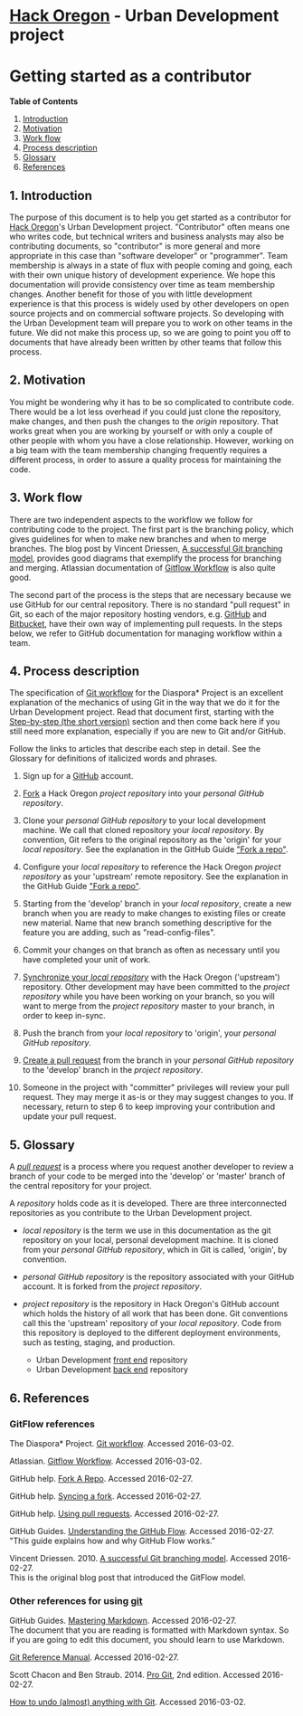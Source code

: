 # [Hack Oregon](http://www.hackoregon.org/) - Urban Development project
# Getting started as a contributor

**Table of Contents**

1. <a href="#introduction">Introduction</a><br>
2. <a href="#motivation">Motivation</a><br>
3. <a href="#workflow">Work flow</a><br>
4. <a href="#process">Process description</a><br>
5. <a href="#glossary">Glossary</a><br>
6. <a href="#references">References</a>

## <a name="introduction">1. Introduction</a>
The purpose of this document is to help you get started as a contributor for [Hack Oregon](http://www.hackoregon.org/)'s Urban Development project. "Contributor" often means one who writes code, but technical writers and business analysts may also be contributing documents, so "contributor" is more general and more appropriate in this case than "software developer" or "programmer". Team membership is always in a state of flux with people coming and going, each with their own unique history of development experience. We hope this documentation will provide consistency over time as team membership changes. Another benefit for those of you with little development experience is that this process is widely used by other developers on open source projects and on commercial software projects. So developing with the Urban Development team will prepare you to work on other teams in the future. We did not make this process up, so we are going to point you off to documents that have already been written by other teams that follow this process.

## <a name="motivation">2. Motivation</a>

You might be wondering why it has to be so complicated to contribute code. There would be a lot less overhead if you could just clone the repository, make changes, and then push the changes to the _origin_ repository. That works great when you are working by yourself or with only a couple of other people with whom you have a close relationship. However, working on a big team with the team membership changing frequently requires a different process, in order to assure a quality process for maintaining the code.

## <a name="workflow">3. Work flow</a>

There are two independent aspects to the workflow we follow for contributing code to the project. The first part is the branching policy, which gives guidelines for when to make new branches and when to merge branches. The blog post by Vincent Driessen, [A successful Git branching model](http://nvie.com/posts/a-successful-git-branching-model/), provides good diagrams that exemplify the process for branching and merging. Atlassian documentation of [Gitflow Workflow](https://www.atlassian.com/git/tutorials/comparing-workflows/gitflow-workflow) is also quite good.

The second part of the process is the steps that are necessary because we use GitHub for our central repository. There is no standard "pull request" in Git, so each of the major repository hosting vendors, e.g. [GitHub](https://github.com/) and [Bitbucket](https://bitbucket.org/), have their own way of implementing pull requests. In the steps below, we refer to GitHub documentation for managing workflow within a team.

## <a name="process">4. Process description</a>

The specification of [Git workflow](https://wiki.diasporafoundation.org/Git_workflow) for the Diaspora* Project is an excellent explanation of the mechanics of using Git in the way that we do it for the Urban Development project. Read that document first, starting with the [Step-by-step (the short version)](https://wiki.diasporafoundation.org/Git_workflow#Step-by-step_.28the_short_version.29) section and then come back here if you still need more explanation, especially if you are new to Git and/or GitHub.

Follow the links to articles that describe each step in detail. See the Glossary for definitions of italicized words and phrases.

1. Sign up for a [GitHub](https://github.com/) account.

2. [Fork](https://help.github.com/articles/fork-a-repo/) a Hack Oregon _project repository_ into your _personal GitHub repository_.

3. Clone your _personal GitHub repository_ to your local development machine. We call that cloned repository your _local repository_. By convention, Git refers to the original repository as the 'origin' for your _local repository_. See the explanation in the GitHub Guide ["Fork a repo"](https://help.github.com/articles/fork-a-repo/).

4. Configure your _local repository_ to reference the Hack Oregon _project repository_ as your 'upstream' remote repository. See the explanation in the GitHub Guide ["Fork a repo"](https://help.github.com/articles/fork-a-repo/).

5. Starting from the 'develop' branch in your _local repository_, create a new branch when you are ready to make changes to existing files or create new material. Name that new branch something descriptive for the feature you are adding, such as "read-config-files".

6. Commit your changes on that branch as often as necessary until you have completed your unit of work.

7. [Synchronize your _local repository_](https://help.github.com/articles/syncing-a-fork/) with the Hack Oregon ('upstream') repository. Other development may have been committed to the _project repository_ while you have been working on your branch, so you will want to merge from the _project repository_ master to your branch, in order to keep in-sync.

8. Push the branch from your _local repository_ to 'origin', your _personal GitHub repository_.

9. [Create a pull request](https://help.github.com/articles/using-pull-requests/) from the branch in your _personal GitHub repository_ to the 'develop' branch in the _project repository_.

10. Someone in the project with "committer" privileges will review your pull request. They may merge it as-is or they may suggest changes to you. If necessary, return to step 6 to keep improving your contribution and update your pull request.

## <a name="glossary">5. Glossary</a>

A _[pull request](https://help.github.com/articles/using-pull-requests/)_ is a process where you request another developer to review a branch of your code to be merged into the 'develop' or 'master' branch of the central repository for your project.

A _repository_ holds code as it is developed. There are three interconnected repositories as you contribute to the Urban Development project.

* _local repository_ is the term we use in this documentation as the git repository on your local, personal development machine. It is cloned from your _personal GitHub repository_, which in Git is called, 'origin', by convention.

* _personal GitHub repository_ is the repository associated with your GitHub account. It is forked from the _project repository_.

* _project repository_ is the repository in Hack Oregon's GitHub account which holds the history of all work that has been done. Git conventions call this the 'upstream' repository of your _local repository_. Code from this repository is deployed to the different deployment environments, such as testing, staging, and production.
  * Urban Development [front end](https://github.com/hackoregon/urbandev-frontend) repository
  * Urban Development [back end](https://github.com/hackoregon/urbandev-backend) repository

## <a name="references">6. References</a>

### GitFlow references
The Diaspora* Project. [Git workflow](https://wiki.diasporafoundation.org/Git_workflow). Accessed 2016-03-02.

Atlassian. [Gitflow Workflow](https://www.atlassian.com/git/tutorials/comparing-workflows/gitflow-workflow). Accessed 2016-03-02.

GitHub help. [Fork A Repo](https://help.github.com/articles/fork-a-repo/). Accessed 2016-02-27.

GitHub help. [Syncing a fork](https://help.github.com/articles/syncing-a-fork/). Accessed 2016-02-27.

GitHub help. [Using pull requests](https://help.github.com/articles/using-pull-requests/). Accessed 2016-02-27.

GitHub Guides. [Understanding the GitHub Flow](https://guides.github.com/introduction/flow/). Accessed 2016-02-27.<br>"This guide explains how and why GitHub Flow works."

Vincent Driessen. 2010. [A successful Git branching model](http://nvie.com/posts/a-successful-git-branching-model/). Accessed 2016-02-27.<br>This is the original blog post that introduced the GitFlow model.

### Other references for using [git](https://git-scm.com/)

GitHub Guides. [Mastering Markdown](https://guides.github.com/features/mastering-markdown/). Accessed 2016-02-27.<br>The document that you are reading is formatted with Markdown syntax. So if you are going to edit this document, you should learn to use Markdown.

[Git Reference Manual](https://git-scm.com/docs). Accessed 2016-02-27.

Scott Chacon and Ben Straub. 2014. [Pro Git](https://git-scm.com/book/en/v2), 2nd edition. Accessed 2016-02-27.

[How to undo (almost) anything with Git](https://github.com/blog/2019-how-to-undo-almost-anything-with-git). Accessed 2016-03-02.
